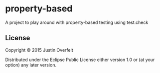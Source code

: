 # property-based

A project to play around with property-based testing using test.check

## License

Copyright © 2015 Justin Overfelt

Distributed under the Eclipse Public License either version 1.0 or (at
your option) any later version.
